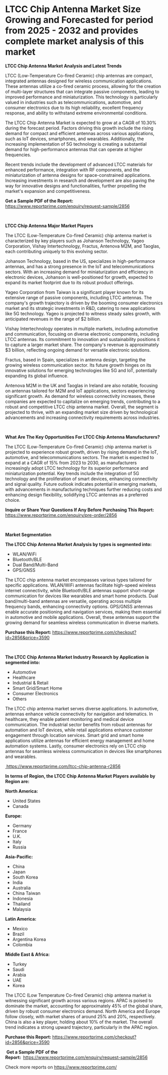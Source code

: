 <p><h1>LTCC Chip Antenna Market Size Growing and Forecasted for period from 2025 - 2032 and provides complete market analysis of this market</h1></p><p><strong>LTCC Chip Antenna Market Analysis and Latest Trends</strong></p>
<p><p>LTCC (Low-Temperature Co-fired Ceramic) chip antennas are compact, integrated antennas designed for wireless communication applications. These antennas utilize a co-fired ceramic process, allowing for the creation of multi-layer structures that can integrate passive components, leading to improved performance and miniaturization. This technology is particularly valued in industries such as telecommunications, automotive, and consumer electronics due to its high reliability, excellent frequency response, and ability to withstand extreme environmental conditions.</p><p>The LTCC Chip Antenna Market is expected to grow at a CAGR of 10.30% during the forecast period. Factors driving this growth include the rising demand for compact and efficient antennas across various applications, such as IoT devices, smartphones, and wearables. Additionally, the increasing implementation of 5G technology is creating a substantial demand for high-performance antennas that can operate at higher frequencies.</p><p>Recent trends include the development of advanced LTCC materials for enhanced performance, integration with RF components, and the miniaturization of antenna designs for space-constrained applications. Increasing investments in research and development are also paving the way for innovative designs and functionalities, further propelling the market's expansion and competitiveness.</p></p>
<p><strong>Get a Sample PDF of the Report:&nbsp;</strong> <a href="https://www.reportprime.com/enquiry/request-sample/2856?utm_campaign=2733&utm_medium=2&utm_source=Github&utm_content=ia&utm_term=18032025&utm_id=ltcc-chip-antenna">https://www.reportprime.com/enquiry/request-sample/2856</a></p>
<p>&nbsp;</p>
<p><strong>LTCC Chip Antenna Major Market Players</strong></p>
<p><p>The LTCC (Low-Temperature Co-fired Ceramic) chip antenna market is characterized by key players such as Johanson Technology, Yageo Corporation, Vishay Intertechnology, Fractus, Antenova M2M, and Taoglas, each contributing uniquely to this evolving sector.</p><p>Johanson Technology, based in the US, specializes in high-performance antennas, and has a strong presence in the IoT and telecommunications sectors. With an increasing demand for miniaturization and efficiency in electronic devices, Johanson is well-positioned for growth, expected to expand its market footprint due to its robust product offerings.</p><p>Yageo Corporation from Taiwan is a significant player known for its extensive range of passive components, including LTCC antennas. The company's growth trajectory is driven by the booming consumer electronics market and its strategic investments in R&D, catering to new applications like 5G technology. Yageo is projected to witness steady sales growth, with anticipated revenues in the range of $2 billion.</p><p>Vishay Intertechnology operates in multiple markets, including automotive and communication, focusing on diverse electronic components, including LTCC antennas. Its commitment to innovation and sustainability positions it to capture a larger market share. The company's revenue is approximately $3 billion, reflecting ongoing demand for versatile electronic solutions.</p><p>Fractus, based in Spain, specializes in antenna design, targeting the growing wireless communication sector. Its future growth hinges on its innovative solutions for emerging technologies like 5G and IoT, potentially expanding its global influence.</p><p>Antenova M2M in the UK and Taoglas in Ireland are also notable, focusing on antennas tailored for M2M and IoT applications, sectors experiencing significant growth. As demand for wireless connectivity increases, these companies are expected to capitalize on emerging trends, contributing to a robust and competitive LTCC chip antenna market. Overall, the segment is projected to thrive, with an expanding market size driven by technological advancements and increasing connectivity requirements across industries.</p></p>
<p>&nbsp;</p>
<p><strong>What Are The Key Opportunities For LTCC Chip Antenna Manufacturers?</strong></p>
<p><p>The LTCC (Low-Temperature Co-fired Ceramic) chip antenna market is projected to experience robust growth, driven by rising demand in the IoT, automotive, and telecommunications sectors. The market is expected to expand at a CAGR of 15% from 2023 to 2030, as manufacturers increasingly adopt LTCC technology for its superior performance and miniaturization potential. Key trends include the integration of 5G technology and the proliferation of smart devices, enhancing connectivity and signal quality. Future outlook indicates potential in emerging markets, with advancements in manufacturing techniques further reducing costs and enhancing design flexibility, solidifying LTCC antennas as a preferred choice.</p></p>
<p><strong>Inquire or Share Your Questions If Any Before Purchasing This Report:</strong> <a href="https://www.reportprime.com/enquiry/pre-order/2856?utm_campaign=2733&utm_medium=2&utm_source=Github&utm_content=ia&utm_term=18032025&utm_id=ltcc-chip-antenna">https://www.reportprime.com/enquiry/pre-order/2856</a></p>
<p>&nbsp;</p>
<p><strong>Market Segmentation</strong></p>
<p><strong>The LTCC Chip Antenna Market Analysis by types is segmented into:</strong></p>
<p><ul><li>WLAN/WiFi</li><li>Bluetooth/BLE</li><li>Dual Band/Multi-Band</li><li>GPS/GNSS</li></ul></p>
<p><p>The LTCC chip antenna market encompasses various types tailored for specific applications. WLAN/WiFi antennas facilitate high-speed wireless internet connectivity, while Bluetooth/BLE antennas support short-range communication for devices like wearables and smart home products. Dual band/multi-band antennas are versatile, operating across multiple frequency bands, enhancing connectivity options. GPS/GNSS antennas enable accurate positioning and navigation services, making them essential in automotive and mobile applications. Overall, these antennas support the growing demand for seamless wireless communication in diverse markets.</p></p>
<p><strong>Purchase this Report:&nbsp;</strong><a href="https://www.reportprime.com/checkout?id=2856&price=3590&utm_campaign=2733&utm_medium=2&utm_source=Github&utm_content=ia&utm_term=18032025&utm_id=ltcc-chip-antenna">https://www.reportprime.com/checkout?id=2856&price=3590</a></p>
<p>&nbsp;</p>
<p><strong>The LTCC Chip Antenna Market Industry Research by Application is segmented into:</strong></p>
<p><ul><li>Automotive</li><li>Healthcare</li><li>Industrial & Retail</li><li>Smart Grid/Smart Home</li><li>Consumer Electronics</li><li>Others</li></ul></p>
<p><p>The LTCC chip antenna market serves diverse applications. In automotive, antennas enhance vehicle connectivity for navigation and telematics. In healthcare, they enable patient monitoring and medical device communication. The industrial sector benefits from robust antennas for automation and IoT devices, while retail applications enhance customer engagement through location services. Smart grid and smart home applications utilize antennas for efficient energy management and home automation systems. Lastly, consumer electronics rely on LTCC chip antennas for seamless wireless communication in devices like smartphones and wearables.</p></p>
<p><a href="https://www.reportprime.com/ltcc-chip-antenna-r2856?utm_campaign=2733&utm_medium=2&utm_source=Github&utm_content=ia&utm_term=18032025&utm_id=ltcc-chip-antenna">&nbsp;https://www.reportprime.com/ltcc-chip-antenna-r2856</a></p>
<p><strong>In terms of Region, the LTCC Chip Antenna Market Players available by Region are:</strong></p>
<p>
    <p> <strong> North America: </strong>
        <ul>
            <li>United States</li>
            <li>Canada</li>
        </ul>
        </p> 
    <p> <strong> Europe: </strong>
        <ul>
            <li>Germany</li>
            <li>France</li>
            <li>U.K.</li>
            <li>Italy</li>
            <li>Russia</li>
        </ul>
        </p> 
    <p> <strong> Asia-Pacific: </strong>
        <ul>
            <li>China</li>
            <li>Japan</li>
            <li>South Korea</li>
            <li>India</li>
            <li>Australia</li>
            <li>China Taiwan</li>
            <li>Indonesia</li>
            <li>Thailand</li>
            <li>Malaysia</li>
        </ul>
        </p> 
    <p> <strong> Latin America: </strong>
        <ul>
            <li>Mexico</li>
            <li>Brazil</li>
            <li>Argentina Korea</li>
            <li>Colombia</li>
        </ul>
        </p> 
    <p> <strong> Middle East & Africa: </strong>
        <ul>
            <li>Turkey</li>
            <li>Saudi</li>
            <li>Arabia</li>
            <li>UAE</li>
            <li>Korea</li>
        </ul>
    </p>
    </p>
<p><p>The LTCC (Low Temperature Co-fired Ceramic) chip antenna market is witnessing significant growth across various regions. APAC is poised to dominate the market, accounting for approximately 45% of the global share, driven by robust consumer electronics demand. North America and Europe follow closely, with market shares of around 25% and 20%, respectively. China is also a key player, holding about 10% of the market. The overall trend indicates a strong upward trajectory, particularly in the APAC region.</p></p>
<p><strong>Purchase this Report: </strong><a href="https://www.reportprime.com/checkout?id=2856&price=3590&utm_campaign=2733&utm_medium=2&utm_source=Github&utm_content=ia&utm_term=18032025&utm_id=ltcc-chip-antenna">https://www.reportprime.com/checkout?id=2856&price=3590</a></p>
<p>&nbsp;<strong>Get a Sample PDF of the Report:&nbsp;&nbsp;</strong><a href="https://www.reportprime.com/enquiry/request-sample/2856?utm_campaign=2733&utm_medium=2&utm_source=Github&utm_content=ia&utm_term=18032025&utm_id=ltcc-chip-antenna">https://www.reportprime.com/enquiry/request-sample/2856</a></p>
<p><strong></strong></p>
<p>Check more reports on <a href="https://www.reportprime.com/?utm_campaign=2733&utm_medium=2&utm_source=Github&utm_content=ia&utm_term=18032025&utm_id=ltcc-chip-antenna">https://www.reportprime.com/</a></p>